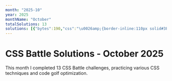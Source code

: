 ```yaml
---
month: "2025-10"
year: 2025
monthName: "October"
totalSolutions: 13
solutions: [{"bytes":190,"css":"\u0026amp;{border-inline:110px solid#3F4869;background:linear-gradient(90deg,#E25C57 5vw,#3F4869 0)0/5pc;p{color:E25C57;scale:.61;height:160;border-radius:1in;box-shadow:-139q -151q,139q -151q,0 367q","date":"2025-10-01","difficulty":"medium","has_image":true,"screenshot":"target-1-comparison.png","target":274},{"bytes":311,"css":"\u0026amp;{border:5ch solid;background:#FEF6E2}*{border-radius:var(--r,2in);margin:30 90-99;color:ED736E;*{background:#ED736E;--r:50%;width:15;height:30;margin:65 33;box-shadow:60px 0}p{position:fixed;border:5ch solid;margin:5-133;width:20;height:50;--r:1.2in 0 1in 1in;box-shadow:0 5pc#FEF6E2;+p{scale:-1 1;margin:5 107","date":"2025-10-02","difficulty":"easy","has_image":true,"screenshot":"target-1-comparison.png","target":275},{"bytes":177,"css":"*{background:#23384B;color:F0CD48;body{display:flex;margin:40 20}dt{p{margin:20 0;height:100;border-inline:5ch solid}border-block:5ch solid;width:100;margin:0 10}[a]{color:#0000","date":"2025-10-03","difficulty":"medium","has_image":true,"screenshot":"target-1-comparison.png","target":276},{"bytes":125,"css":"*{margin:40;border:2.5ch solid#4763B1;*{scale:.3.6;color:fff;box-shadow:564q 61vh,564q -61vh,-564q 61vh,-564q -61vh;font:5ch\u0026#39;","date":"2025-10-04","difficulty":"medium","has_image":true,"screenshot":"target-1-comparison.png","target":277},{"bytes":289,"css":"*{[a]{--b:linear-gradient(#222 10px,#0000 0)0 15vh;scale:.4 1}background:var(--b,#AC5353);*{p{+p{+p{+p{+p{rotate:90deg;--y:-50vh}scale:9;--y:11vw}--x:0;--y:5ch}--x:-15vw;--y:39vw}scale:3;height:100;--x:15vw;--y:68vw}translate:var(--x,0)var(--y,-65vw);--b:radial-gradient(1q,#222 10px,#0000","date":"2025-10-05","difficulty":"easy","has_image":true,"screenshot":"target-1-comparison.png","target":278},{"bytes":105,"css":"\u0026amp;{border:138q solid#588a95}*{margin:-50 0;background:#222;*{margin:0;background:#fff;transform:skew(45deg","date":"2025-10-06","difficulty":"medium","has_image":true,"screenshot":"target-1-comparison.png","target":279},{"bytes":228,"css":"*{border:0 solid#d62e65}\u0026amp;{background:#050044;border-width:30 30 0;margin:88 136 54}p{+p{scale:-1 1;margin:-166 90}border-width:0 0 30;width:136;height:136;margin:-46-174;background:radial-gradient(at 100%100%,#d62e65 5pc,#0000 0","date":"2025-10-07","difficulty":"easy","has_image":true,"screenshot":"target-1-comparison.png","target":280},{"bytes":140,"css":"*{*{box-shadow:-70q 5ch,-70q 201q,30ch 5ch,30ch 201q}color:0B2429;margin:-80 0 150-175}\u0026amp;{margin:95 175;background:#48BF7D;outline:5ch dotted","date":"2025-10-08","difficulty":"medium","has_image":true,"screenshot":"target-1-comparison.png","target":281},{"bytes":194,"css":"\u0026amp;{background:#F0CD48;border:15vw solid;margin:60 80;border-image:conic-gradient(at 50vw 15vw, #0000 90deg,#243D83 0)1;*{background:#5AA4B7;margin:-60-40 60 100;clip-path:polygon(0 0,99%50%,0 99%","date":"2025-10-09","difficulty":"medium","has_image":true,"screenshot":"target-1-comparison.png","target":282},{"bytes":375,"css":"*{margin:90 125 60;border-radius:50%;box-shadow:inset 0-5q 0 69q,inset 0 0 0 1in#FEF6E2,0 0 0 9in#D27644;p{height:80;box-shadow:0 74q,0 65vh 0 5vh,0 45vh 0-5vh#D27644,0 25vw\n\u0026lt;/style\u0026gt;\n\n\n\u0026lt;P\u0026gt;\u0026lt;stYle\u0026gt;\u0026amp;\u0026gt;*{margin:90 125 60;background:#FEF6E2;border-radius:50%;box-shadow:inset 0-5q 0 69q,0 0 0 9in#D27644;p{height:80;box-shadow:0 74q,0 65vh 0 5vh,0 45vh 0-5vh#D27644,0 25vw\n\u0026lt;/style\u0026gt;","date":"2025-10-10","difficulty":"easy","has_image":true,"screenshot":"target-1-comparison.png","target":283},{"bytes":145,"css":"\u0026amp;{border:5ch solid#7E6293;background:5ch/30vw 1q radial-gradient(1q,#EBE77E 5vw,#0000),10px 50px/60px 60px radial-gradient(1q,#DE817E 5vw,#7E6293","date":"2025-10-11","difficulty":"medium","has_image":true,"screenshot":"target-1-comparison.png","target":284},{"bytes":123,"css":"*{background:#4763B1;margin:91 141;border:3.08ic solid;border-image:conic-gradient(#FFF);\u0026gt;\u0026amp;{margin:-10;rotate:45deg;font:0\u0026#39;","date":"2025-10-12","difficulty":"medium","has_image":true,"screenshot":"target-1-comparison.png","target":285},{"bytes":158,"css":"*{background:#4A9A86;border: solid#FAE29E;border-width:var(--w,0 40);margin:30 100;*{margin:100 80 20-80;--w:30;border-radius:50%;padding:30;*{margin:-140 100","date":"2025-10-13","difficulty":"medium","has_image":true,"screenshot":"target-1-comparison.png","target":286}]
---
```


# CSS Battle Solutions - October 2025

This month I completed 13 CSS Battle challenges, practicing various CSS techniques and code golf optimization.

